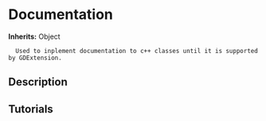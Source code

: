 # Documentation

**Inherits:** Object

      Used to inplement documentation to c++ classes until it is supported by GDExtension.
   
## Description 

   
## Tutorials 

	